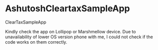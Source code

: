 # AshutoshCleartaxSampleApp
ClearTaxSampleApp

Kindly check the app on Lollipop or Marshmellow device. Due to unavailability of lower OS version phone with me, I could not check if the code works on them correctly. 
